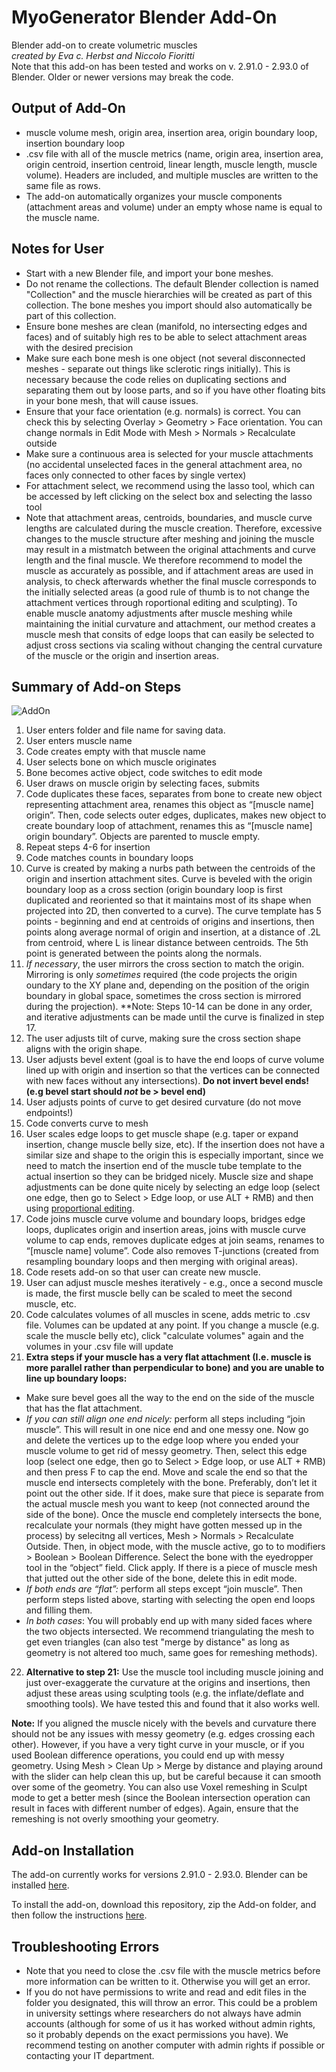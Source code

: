 #  MyoGenerator Blender Add-On
Blender add-on to create volumetric muscles   
*created by Eva c. Herbst and Niccolo Fioritti*  
Note that this add-on has been tested and works on v. 2.91.0 - 2.93.0 of Blender. Older or newer versions may break the code.

## Output of Add-On
- muscle volume mesh, origin area, insertion area, origin boundary loop, insertion boundary loop
- .csv file with all of the muscle metrics (name, origin area, insertion area, origin centroid, insertion centroid, linear length, muscle length, muscle volume). Headers are included, and multiple muscles are written to the same file as rows.
- The add-on automatically organizes your muscle components (attachment areas and volume) under an empty whose name is equal to the muscle name.

## Notes for User
- Start with a new Blender file, and import your bone meshes.
- Do not rename the collections. The default Blender collection is named "Collection" and the muscle hierarchies will be created as part of this collection. The bone meshes you import should also automatically be part of this collection.
- Ensure bone meshes are clean (manifold, no intersecting edges and faces) and of suitably high res to be able to select attachment areas with the desired precision
- Make sure each bone mesh is one object (not several disconnected meshes - separate out things like sclerotic rings initially). This is necessary because the code relies on duplicating sections and separating them out by loose parts, and so if you have other floating bits in your bone mesh, that will cause issues.
- Ensure that your face orientation (e.g. normals) is correct. You can check this by selecting Overlay > Geometry > Face orientation. You can change normals in Edit Mode with Mesh > Normals > Recalculate outside
- Make sure a continuous area is selected for your muscle attachments (no accidental unselected faces in the general attachment area, no faces only connected to other faces by single vertex)
- For attachment select, we recommend using the lasso tool, which can be accessed by left clicking on the select box and selecting the lasso tool
- Note that attachment areas, centroids, boundaries, and muscle curve lengths are calculated during the muscle creation. Therefore, excessive changes to the muscle structure after meshing and joining the muscle may result in a mistmatch between the original attachments and curve length and the final muscle. We therefore recommend to model the muscle as accurately as possible, and if attachment areas are used in analysis, to check afterwards whether the final muscle corresponds to the initially selected areas (a good rule of thumb is to not change the attachment vertices through  roportional editing and sculpting). To enable muscle anatomy adjustments after muscle meshing while maintaining the initial curvature and attachment, our method creates a muscle mesh that consits of edge loops that can easily be selected to adjust cross sections via scaling without changing the central curvature of the muscle or the origin and insertion areas.


## Summary of Add-on Steps

![AddOn](https://github.com/evaherbst/MyoGenerator/blob/main/Myogenerator_Addon_Fig_lowres.png)

1. User enters folder and file name for saving data.
2. User enters muscle name
3. Code creates empty with that muscle name
4. User selects bone on which muscle originates
5. Bone becomes active object, code switches to edit mode
6. User draws on muscle origin by selecting faces, submits 
7. Code duplicates these faces, separates from bone to create new object representing attachment area, renames this object as “[muscle name] origin”. Then, code selects outer edges, duplicates, makes new object to create boundary loop of attachment, renames this as “[muscle name] origin boundary”. Objects are parented to muscle empty.
8. Repeat steps 4-6 for insertion
9. Code matches counts in boundary loops
10. Curve is created by making a nurbs path between the centroids of the origin and insertion attachment sites. Curve is beveled with the origin boundary loop as a cross section (origin boundary loop is first duplicated and reoriented so that it maintains most of its shape when projected into 2D, then converted to a curve). The curve template has 5 points - beginning and end at centroids of origins and insertions, then points along average normal of origin and insertion, at a distance of .2L from centroid, where L is linear distance between centroids. The 5th point is generated between the points along the normals.
11. *If necessary*, the user mirrors the cross section to match the origin. Mirroring is only *sometimes* required (the code projects the origin oundary to the XY plane and, depending on the position of the origin boundary in global space, sometimes the cross section is mirrored during the projection). **Note: Steps 10-14 can be done in any order, and iterative adjustments can be made until the curve is finalized in step 17.
12. The user adjusts tilt of curve, making sure the cross section shape aligns with the origin shape.
13. User adjusts bevel extent (goal is to have the end loops of curve volume lined up with origin and insertion so that the vertices can be connected with new faces without any intersections).  **Do not invert bevel ends! (e.g bevel start should *not* be > bevel end)**
14. User adjusts points of curve to get desired curvature (do not move endpoints!)
15. Code converts curve to mesh
16. User scales edge loops to get muscle shape (e.g. taper or expand insertion, change muscle belly size, etc). If the insertion does not have a similar size and shape to the origin this is especially important, since we need to match the insertion end of the muscle tube template to the actual insertion so they can be bridged nicely. Muscle size and shape adjustments can be done quite nicely by selecting an edge loop (select one edge, then go to Select > Edge loop, or use ALT + RMB) and then using [proportional editing](https://docs.blender.org/manual/en/latest/editors/3dview/controls/proportional_editing.html). 
17. Code joins muscle curve volume and boundary loops, bridges edge loops, duplicates origin and insertion areas, joins with muscle curve volume to cap ends, removes duplicate edges at join seams, renames to “[muscle name] volume”. Code also removes T-junctions (created from resampling boundary loops and then merging with original areas).
18. Code resets add-on so that user can create new muscle.
19. User can adjust muscle meshes iteratively - e.g., once a second muscle is made, the first muscle belly can be scaled to meet the second muscle, etc.
20. Code calculates volumes of all muscles in scene, adds metric to .csv file. Volumes can be updated at any point. If you change a muscle (e.g. scale the muscle belly etc), click "calculate volumes" again and the volumes in your .csv file will update
21.  **Extra steps if your muscle has a very flat attachment (I.e. muscle is more parallel rather than perpendicular to bone) and you are unable to line up boundary loops:**
  - Make sure bevel goes all the way to the end on the side of the muscle that has the flat attachment.
  - *If you can still align one end nicely:* perform all steps including “join muscle”. This will result in one nice end and one messy one. Now go and delete the vertices up to the edge loop where you ended your muscle volume to get rid of messy geometry. Then, select this edge loop (select one edge, then go to Select > Edge loop, or use ALT + RMB) and then press F to cap the end. Move and scale the end so that the muscle end intersects completely with the bone. Preferably, don’t let it point out the other side. If it does, make sure that piece is separate from the actual muscle mesh you want to keep (not connected around the side of the bone). Once the muscle end completely intersects the bone, recalculate your normals (they might have gotten messed up in the process) by selecitng all vertices, Mesh > Normals > Recalculate Outside. Then, in object mode, with the muscle active, go to to modifiers > Boolean > Boolean Difference. Select the bone with the eyedropper tool in the “object” field. Click apply. If there is a piece of muscle mesh that jutted out the other side of the bone, delete this in edit mode. 
  - *If both ends are “flat”:* perform all steps except “join muscle”. Then perform steps listed above, starting with selecting the open end loops and filling them. 
  - *In both cases*: You will probably end up with many sided faces where the two objects intersected. We recommend triangulating the mesh to get even triangles (can also test "merge by distance" as long as geometry is not altered too much, same goes for remeshing methods).
22. **Alternative to step 21:** Use the muscle tool including muscle joining and just over-exaggerate the curvature at the origins and insertions, then adjust these areas using sculpting tools (e.g. the inflate/deflate and smoothing tools). We have tested this and found that it also works well.

**Note:** If you aligned the muscle nicely with the bevels and curvature there should not be any issues with messy geometry (e.g. edges crossing each other). However, if you have a very tight curve in your muscle, or if you used Boolean difference operations, you could end up with messy geometry. Using Mesh > Clean Up > Merge by distance and playing around with the slider can help clean this up, but be careful because it can smooth over some of the geometry. You can also use Voxel remeshing in Sculpt mode to get a better mesh (since the Boolean intersection operation can result in faces with different number of edges). Again, ensure that the remeshing is not overly smoothing your geometry.


 
## Add-on Installation
 
 The add-on currently works for versions 2.91.0 - 2.93.0. Blender can be installed [here](https://www.blender.org/).
 
 To install the add-on, download this repository, zip the Add-on folder, and then follow the instructions [here](https://docs.blender.org/manual/en/latest/editors/preferences/addons.html).
 
 ## Troubleshooting Errors
 
 - Note that you need to close the .csv file with the muscle metrics before more information can be written to it. Otherwise you will get an error.
 - If you do not have permissions to write and read and edit files in the folder you designated, this will throw an error. This could be a problem in university settings where researchers do not always have admin accounts (although for some of us it has worked without admin rights, so it probably depends on the exact permissions you have). We recommend testing on another computer with admin rights if possible or contacting your IT department. 
 
